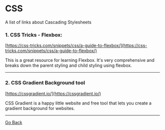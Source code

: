 # CSS

A list of links about Cascading Stylesheets

### 1. CSS Tricks - Flexbox:

[https://css-tricks.com/snippets/css/a-guide-to-flexbox/](https://css-tricks.com/snippets/css/a-guide-to-flexbox/)

This is a great resource for learning Flexbox. It's very comprehensive and breaks down the parent styling and child styling using flexbox.

---

### 2. CSS Gradient Background tool

[https://cssgradient.io/](https://cssgradient.io/)

CSS Gradient is a happy little website and free tool that lets you create a gradient background for websites.

---

[Go Back](../README.md)

